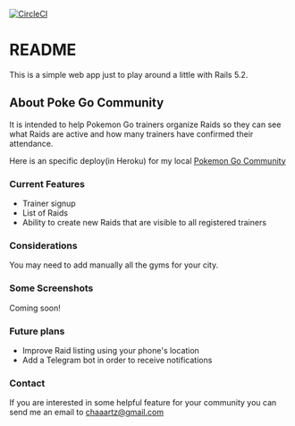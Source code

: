 [![CircleCI](https://circleci.com/gh/garcialopezco/poke_go_community.svg?style=svg)](https://circleci.com/gh/garcialopezco/poke_go_community)

# README

This is a simple web app just to play around a little with Rails 5.2.

## About Poke Go Community

It is intended to help Pokemon Go trainers organize Raids so they can see what Raids are active and how many trainers have confirmed their attendance.

Here is an specific deploy(in Heroku) for my local [Pokemon Go Community](https://poke-go-community.herokuapp.com/)

### Current Features

* Trainer signup
* List of Raids
* Ability to create new Raids that are visible to all registered trainers

### Considerations

You may need to add manually all the gyms for your city.

### Some Screenshots

Coming soon!

### Future plans

* Improve Raid listing using your phone's location
* Add a Telegram bot in order to receive notifications

### Contact

If you are interested in some helpful feature for your community you can send me an email to chaaartz@gmail.com
